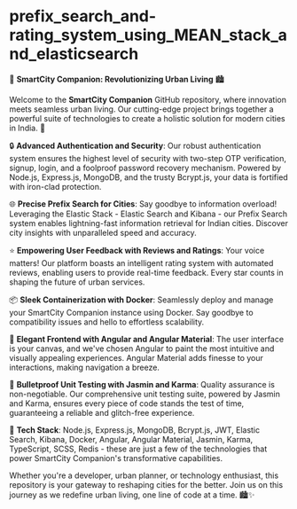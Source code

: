 # prefix_search_and-rating_system_using_MEAN_stack_and_elasticsearch
🌟 **SmartCity Companion: Revolutionizing Urban Living** 🏙️

Welcome to the **SmartCity Companion** GitHub repository, where innovation meets seamless urban living. Our cutting-edge project brings together a powerful suite of technologies to create a holistic solution for modern cities in India. 🚀

🔒 **Advanced Authentication and Security**: Our robust authentication system ensures the highest level of security with two-step OTP verification, signup, login, and a foolproof password recovery mechanism. Powered by Node.js, Express.js, MongoDB, and the trusty Bcrypt.js, your data is fortified with iron-clad protection.

🌐 **Precise Prefix Search for Cities**: Say goodbye to information overload! Leveraging the Elastic Stack - Elastic Search and Kibana - our Prefix Search system enables lightning-fast information retrieval for Indian cities. Discover city insights with unparalleled speed and accuracy.

⭐ **Empowering User Feedback with Reviews and Ratings**: Your voice matters! Our platform boasts an intelligent rating system with automated reviews, enabling users to provide real-time feedback. Every star counts in shaping the future of urban services.

📦 **Sleek Containerization with Docker**: Seamlessly deploy and manage your SmartCity Companion instance using Docker. Say goodbye to compatibility issues and hello to effortless scalability.

🌈 **Elegant Frontend with Angular and Angular Material**: The user interface is your canvas, and we've chosen Angular to paint the most intuitive and visually appealing experiences. Angular Material adds finesse to your interactions, making navigation a breeze.

🧪 **Bulletproof Unit Testing with Jasmin and Karma**: Quality assurance is non-negotiable. Our comprehensive unit testing suite, powered by Jasmin and Karma, ensures every piece of code stands the test of time, guaranteeing a reliable and glitch-free experience.

🔑 **Tech Stack**: Node.js, Express.js, MongoDB, Bcrypt.js, JWT, Elastic Search, Kibana, Docker, Angular, Angular Material, Jasmin, Karma, TypeScript, SCSS, Redis - these are just a few of the technologies that power SmartCity Companion's transformative capabilities.

Whether you're a developer, urban planner, or technology enthusiast, this repository is your gateway to reshaping cities for the better. Join us on this journey as we redefine urban living, one line of code at a time. 🏙️✨
